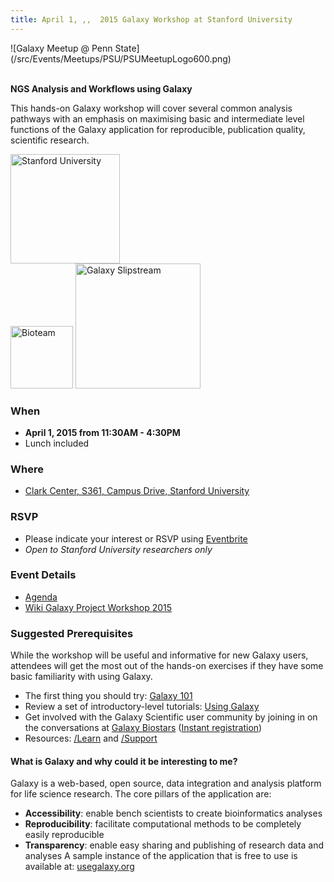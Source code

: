 ```yaml
---
title: April 1, ,,  2015 Galaxy Workshop at Stanford University
---
```

<div class='center'>![Galaxy Meetup @ Penn State](/src/Events/Meetups/PSU/PSUMeetupLogo600.png)</div>


<br />

**NGS Analysis and Workflows using Galaxy**

This hands-on Galaxy workshop will cover several common analysis pathways with an emphasis on maximising basic and intermediate level functions of the Galaxy application for reproducible, publication quality, scientific research.

<div class='right'><a href='http://www.stanford.edu/'><img src='/Images/Logos/Stanford.jpeg' alt='Stanford University' width=175 /></a> <br /> <a href='http://bioteam.net/'><img src='/Images/Logos/BioTeamLogo154.gif' alt='Bioteam' width=100 /></a> <a href='http://bioteam.net/slipstream/galaxy-edition/'><img src='/Images/Logos/SlipStreamApplianceLogoTrimmed.png' alt='Galaxy Slipstream' width=200 /></a> <br /> </div> 

### When

* **April 1, 2015 from 11:30AM - 4:30PM**
* Lunch included

### Where
* [Clark Center, S361, Campus Drive, Stanford University](https://biox.stanford.edu/about/building-services/room-scheduling/seminar-room-s361)

### RSVP
* Please indicate your interest or RSVP using [Eventbrite](https://www.eventbrite.com/e/2015-galaxy-workshop-at-stanford-tickets-16141341186)
* *Open to Stanford University researchers only*

### Event Details
* [Agenda](https://docs.google.com/document/d/1VllhRCALRLvEAhcfiAou0c_p4bVlobBY-Rx3xB9UwzY/edit?usp=sharing)
* [Wiki Galaxy Project Workshop 2015](/src/Teach/Resource/GalaxyProjectWorkshop2015/index.md)

### Suggested Prerequisites
While the workshop will be useful and informative for new Galaxy users, attendees will get the most out of the hands-on exercises if they have some basic familiarity with using Galaxy.
* The first thing you should try: [Galaxy 101](https://usegalaxy.org/u/aun1/p/galaxy101)
* Review a set of introductory-level tutorials: [Using Galaxy](https://usegalaxy.org/u/galaxyproject/p/using-galaxy-2012)
* Get involved with the Galaxy Scientific user community by joining in on the conversations at [Galaxy Biostars](https://biostar.usegalaxy.org) ([Instant registration](https://wiki.galaxyproject.org/Support/Biostar))
* Resources: [/Learn](/src/Learn/index.md) and [/Support](/src/Support/index.md)

#### What is Galaxy and why could it be interesting to me?
Galaxy is a web-based, open source, data integration and analysis platform for life science research. The core pillars of the application are:
* **Accessibility**: enable bench scientists to create bioinformatics analyses
* **Reproducibility**: facilitate computational methods to be completely easily reproducible
* **Transparency**: enable easy sharing and publishing of research data and analyses
A sample instance of the application that is free to use is available at: [usegalaxy.org](https://usegalaxy.org/)
